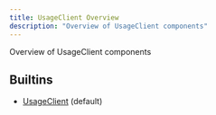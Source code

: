 ```yaml
---
title: UsageClient Overview
description: "Overview of UsageClient components"
---
```

Overview of UsageClient components
## Builtins
* [UsageClient](/docs/components/usageclient/usageclient/) (default)